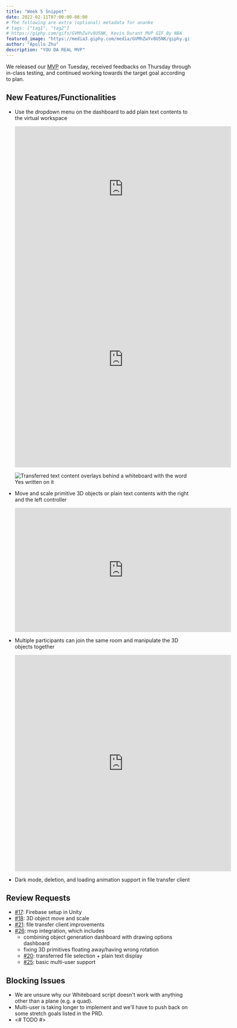 ```yaml
---
title: "Week 5 Snippet"
date: 2022-02-11T07:00:00-08:00
# The following are extra (optional) metadata for ananke
# tags: ["tag1", "tag2"]
# https://giphy.com/gifs/GVMhZwYv8U5NK, Kevin Durant MVP GIF By NBA
featured_image: "https://media3.giphy.com/media/GVMhZwYv8U5NK/giphy.gif"
author: "Apollo Zhu"
description: "YOU DA REAL MVP"
---
```


We released our [MVP](https://github.com/UWRealityLab/xrcapstone22wi-team8/releases/tag/mvp-rc.2) on Tuesday, received feedbacks on Thursday through in-class testing, and continued working towards the target goal according to plan.

<!--more-->

## New Features/Functionalities

- Use the dropdown menu on the dashboard to add plain text contents to the virtual workspace 
  <iframe width="589" height="339" src="https://www.youtube-nocookie.com/embed/Vcnx7S1Zh74?start=2" title="Boardless - File Transfer Client" frameborder="0" allow="accelerometer; autoplay; clipboard-write; encrypted-media; gyroscope; picture-in-picture" allowfullscreen></iframe>

  <iframe width="589" height="589" src="https://www.youtube-nocookie.com/embed/16W1N3Jn1Bk" title="Boardless - File Dropdown" frameborder="0" allow="accelerometer; autoplay; clipboard-write; encrypted-media; gyroscope; picture-in-picture" allowfullscreen></iframe>

  ![Transferred text content overlays behind a whiteboard with the word Yes written on it](../../images/week5/draw-on-file.png)
- Move and scale primitive 3D objects or plain text contents with the right and the left controller
  <iframe width="589" height="338" src="https://www.youtube-nocookie.com/embed/yyZRPcLZ9qE" title="Boardless - 2D Brush & 3D Shape Generation" frameborder="0" allow="accelerometer; autoplay; clipboard-write; encrypted-media; gyroscope; picture-in-picture" allowfullscreen></iframe>
- Multiple participants can join the same room and manipulate the 3D objects together
  <iframe width="589" height="589" src="https://www.youtube-nocookie.com/embed/1c-GHKjepkY" title="Boardless - Multi-user Object Move & Scale" frameborder="0" allow="accelerometer; autoplay; clipboard-write; encrypted-media; gyroscope; picture-in-picture" allowfullscreen></iframe>
- Dark mode, deletion, and loading animation support in file transfer client

## Review Requests

- [#17](https://github.com/UWRealityLab/xrcapstone22wi-team8/pull/17): Firebase setup in Unity
- [#18](https://github.com/UWRealityLab/xrcapstone22wi-team8/pull/18): 3D object move and scale
- [#21](https://github.com/UWRealityLab/xrcapstone22wi-team8/pull/21): file transfer client improvements
- [#26](https://github.com/UWRealityLab/xrcapstone22wi-team8/pull/26): mvp integration, which includes
  - combining object generation dashboard with drawing options dashboard
  - fixing 3D primitives floating away/having wrong rotation
  - [#20](https://github.com/UWRealityLab/xrcapstone22wi-team8/pull/20): transferred file selection + plain text display
  - [#25](https://github.com/UWRealityLab/xrcapstone22wi-team8/pull/25): basic multi-user support

## Blocking Issues

- We are unsure why our Whiteboard script doesn't work with anything other than a plane (e.g. a quad).
- Multi-user is taking longer to implement and we'll have to push back on some stretch goals listed in the PRD.
- <# TODO #>
